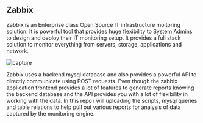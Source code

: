 ## Zabbix
Zabbix is an Enterprise class Open Source IT infrastructure moitoring solution.
It is powerful tool that provides huge flexibility to System Admins to design and deploy their IT monitoring setup.
It provides a full stack solution to monitor everything from servers, storage, applications and network.


![capture](https://user-images.githubusercontent.com/39571363/42618900-f9071fba-85d3-11e8-96a2-bd218656ac5e.JPG)

Zabbix uses a backend mysql database and also provides a powerful API to directly communicate using POST requests.
Even though the zabbix application frontend provides a lot of features to generate reports knowing the backend database and the API provides you with a lot of flexibility in working with the data.
In this repo i will uploading the scripts, mysql queries and table relations to help pull out various reports for analysis of data captured by the monitoring engine.
